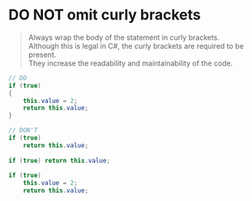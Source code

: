 # **DO NOT**  omit curly brackets

> Always wrap the body of the statement in curly brackets.  
> Although this is legal in C#, the curly brackets are required to be present.  
> They increase the readability and maintainability of the code.

``` csharp
// DO
if (true)
{
    this.value = 2;      
    return this.value;
}
```

``` csharp
// DON'T
if (true)
    return this.value;
    
if (true) return this.value;
    
if (true)
    this.value = 2;      
    return this.value;
```
